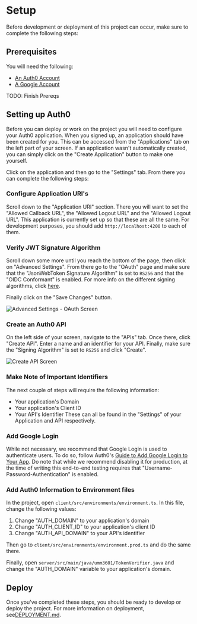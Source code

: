 # Setup

Before development or deployment of this project can occur, make sure to complete the following steps:


## Prerequisites

You will need the following:
- [An Auth0 Account](https://auth0.com/)
- [A Google Account](https://support.google.com/accounts/answer/27441?hl=en)

TODO: Finish Prereqs


## Setting up Auth0

Before you can deploy or work on the project you will need to configure your Auth0 application. When you signed up, an application should have been created for you. This can be accessed from the "Applications" tab on the left part of your screen. If an application wasn't automatically created, you can simply click on the "Create Application" button to make one yourself.

Click on the application and then go to the "Settings" tab. From there you can complete the following steps:

### Configure Application URI's

Scroll down to the "Application URI" section. There you will want to set the "Allowed Callback URL", the "Allowed Logout URL" and the "Allowed Logout URL". This application is currently set up so that these are all the same. For development purposes, you should add `http://localhost:4200` to each of them.

### Verify JWT Signature Algorithm

Scroll down some more until you reach the bottom of the page, then click on "Advanced Settings". From there go to the "OAuth" page and make sure that the "JsonWebToken Signature Algorithm" is set to `RS256` and that the "OIDC Conformant" is enabled. For more info on the different signing algorithms, click [here](https://auth0.com/docs/tokens/concepts/signing-algorithms).

Finally click on the "Save Changes" button.

![Advanced Settings - OAuth Screen](https://cdn2.auth0.com/docs/media/articles/applications/token-signature-algorithm.png)

### Create an Auth0 API

On the left side of your screen, navigate to the "APIs" tab. Once there, click "Create API". Enter a name and an identifier for your API. Finally, make sure the "Signing Algorithm" is set to `RS256` and click "Create".

![Create API Screen](https://cdn2.auth0.com/docs/media/articles/api-auth/create-api.png)

### Make Note of Important Identifiers

The next couple of steps will require the following information:
- Your application's Domain
- Your application's Client ID
- Your API's Identifier
These can all be found in the "Settings" of your Application and API respectively.

### Add Google Login

While not necessary, we recommend that Google Login is used to authenticate users. To do so, follow Auth0's [Guide to Add Google Login to Your App](https://auth0.com/docs/connections/social/google). Do note that while we recommend disabling it for production, at the time of writing this end-to-end testing requires that "Username-Password-Authentication" is enabled.

### Add Auth0 Information to Environment files

In the project, open `client/src/environments/environment.ts`. In this file, change the following values:
1. Change "AUTH_DOMAIN" to your application's domain
2. Change "AUTH_CLIENT_ID" to your application's client ID
3. Change "AUTH_API_DOMAIN" to your API's identifier

Then go to `client/src/environments/environment.prod.ts` and do the same there.

Finally, open `server/src/main/java/umm3601/TokenVerifier.java` and change the "AUTH_DOMAIN" variable to your application's domain.


## Deploy

Once you've completed these steps, you should be ready to develop or deploy the project. For more information on deployment, see[DEPLOYMENT.md](DEPLOYMENT.md).